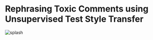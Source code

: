 # Rephrasing Toxic Comments using Unsupervised Test Style Transfer

![splash](https://images.unsplash.com/photo-1540678931042-41a977082abf?ixlib=rb-1.2.1&q=85&fm=jpg&crop=entropy&cs=srgb&w=4800)
